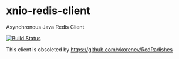 # xnio-redis-client
Asynchronous Java Redis Client

[![Build Status](https://travis-ci.org/vkorenev/xnio-redis-client.svg?branch=master)](https://travis-ci.org/vkorenev/xnio-redis-client)

This client is obsoleted by https://github.com/vkorenev/RedRadishes
